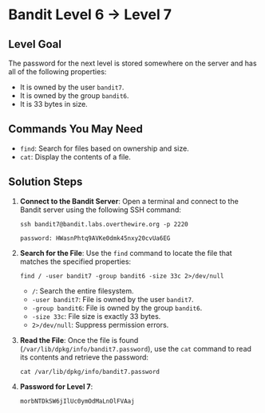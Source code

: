 # Bandit Level 6 → Level 7

## Level Goal
The password for the next level is stored somewhere on the server and has all of the following properties:
- It is owned by the user `bandit7`.
- It is owned by the group `bandit6`.
- It is 33 bytes in size.

## Commands You May Need
- `find`: Search for files based on ownership and size.
- `cat`: Display the contents of a file.

## Solution Steps

1. **Connect to the Bandit Server**:
   Open a terminal and connect to the Bandit server using the following SSH command:
   
   ```
   ssh bandit7@bandit.labs.overthewire.org -p 2220
   ```
   ```
   password: HWasnPhtq9AVKe0dmk45nxy20cvUa6EG
   ```
   
2. **Search for the File**:
   Use the `find` command to locate the file that matches the specified properties:

   ```
   find / -user bandit7 -group bandit6 -size 33c 2>/dev/null
   ```

   - `/`: Search the entire filesystem.
   - `-user bandit7`: File is owned by the user `bandit7`.
   - `-group bandit6`: File is owned by the group `bandit6`.
   - `-size 33c`: File size is exactly 33 bytes.
   - `2>/dev/null`: Suppress permission errors.

3. **Read the File**:
   Once the file is found (`/var/lib/dpkg/info/bandit7.password`), use the `cat` command to read its contents and retrieve the password:

   ```
   cat /var/lib/dpkg/info/bandit7.password
   ```

4. **Password for Level 7**:
   
   ```
   morbNTDkSW6jIlUc0ymOdMaLnOlFVAaj
   ```
